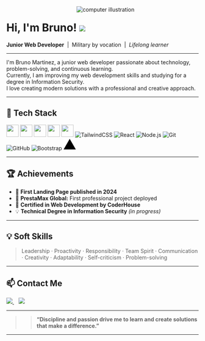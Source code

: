 <img src="https://raw.githubusercontent.com/MicaelliMedeiros/micaellimedeiros/master/image/computer-illustration.png" alt="computer illustration" width="320px" align="right">

<h1 align="left">Hi, I'm Bruno! <img src="https://cdn.jsdelivr.net/gh/BrunnerLivio/brunnerlivio/assets/hi.gif" width="28"></h1>

<p align="left">
  <b>Junior Web Developer</b> &nbsp;|&nbsp; Military by vocation &nbsp;|&nbsp; <i>Lifelong learner</i>
</p>

---

<p align="left">
  I'm Bruno Martinez, a junior web developer passionate about technology, problem-solving, and continuous learning.<br>
  Currently, I am improving my web development skills and studying for a degree in Information Security.<br>
  I love creating modern solutions with a professional and creative approach.
</p>

---

## 🚀 Tech Stack

<p align="left">
  <img src="https://cdn.jsdelivr.net/gh/devicons/devicon/icons/javascript/javascript-original.svg" width="32" height="32"/>
  <img src="https://cdn.jsdelivr.net/gh/devicons/devicon/icons/typescript/typescript-original.svg" width="32" height="32"/>
  <img src="https://cdn.jsdelivr.net/gh/devicons/devicon/icons/html5/html5-original.svg" width="32" height="32"/>
  <img src="https://cdn.jsdelivr.net/gh/devicons/devicon/icons/css3/css3-original.svg" width="32" height="32"/>
  <img src="https://cdn.jsdelivr.net/gh/devicons/devicon/icons/sass/sass-original.svg" width="32" height="32"/>
  <img src="https://img.icons8.com/?size=100&id=CIAZz2CYc6Kc&format=png&color=000000" width="32" height="32" alt="TailwindCSS"/>
  <img src="https://cdn.jsdelivr.net/gh/devicons/devicon/icons/react/react-original.svg" alt="React" width="32" height="32"/>
  <img src="https://cdn.jsdelivr.net/gh/devicons/devicon/icons/nodejs/nodejs-original.svg" alt="Node.js" width="32" height="32"/>
  <img src="https://cdn.jsdelivr.net/gh/devicons/devicon/icons/git/git-original.svg" alt="Git" width="32" height="32"/>
  <img src="https://cdn.jsdelivr.net/gh/devicons/devicon/icons/github/github-original.svg" alt="GitHub" width="32" height="32"/>
  <img src="https://cdn.jsdelivr.net/gh/devicons/devicon/icons/bootstrap/bootstrap-original.svg" alt="Bootstrap" width="32" height="32"/>
  <img src="https://raw.githubusercontent.com/devicons/devicon/master/icons/vercel/vercel-original.svg" alt="Vercel" width="32" height="32"/>
</p>

---

## 🏆 Achievements

- 🎯 **First Landing Page published in 2024**
- 🚀 **PrestaMax Global:** First professional project deployed
- 📜 **Certified in Web Development by CoderHouse**
- 💡 **Technical Degree in Information Security** *(in progress)*

---

## 💡 Soft Skills

> Leadership · Proactivity · Responsibility · Team Spirit · Communication · Creativity · Adaptability · Self-criticism · Problem-solving

---

## 📫 Contact Me

<p align="left">
  <a href="mailto:brunomartinez395@gmail.com" title="Gmail">
    <img src="https://img.shields.io/badge/-Gmail-D14836?style=for-the-badge&logo=gmail&logoColor=white"/>
  </a>
  &nbsp;&nbsp;
  <a href="www.linkedin.com/in/bruno395dev" title="LinkedIn">
    <img src="https://img.shields.io/badge/-Linkedin-0077B5?style=for-the-badge&logo=linkedin&logoColor=white"/>
  </a>
</p>


---

> <blockquote>
> <b>“Discipline and passion drive me to learn and create solutions that make a difference.”</b>
> </blockquote>

---

